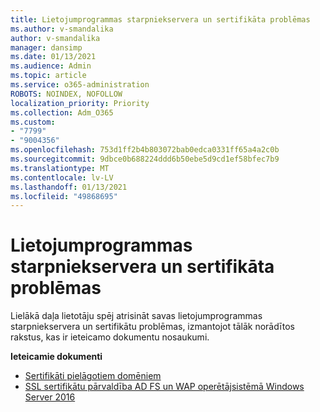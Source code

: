 ```yaml
---
title: Lietojumprogrammas starpniekservera un sertifikāta problēmas
ms.author: v-smandalika
author: v-smandalika
manager: dansimp
ms.date: 01/13/2021
ms.audience: Admin
ms.topic: article
ms.service: o365-administration
ROBOTS: NOINDEX, NOFOLLOW
localization_priority: Priority
ms.collection: Adm_O365
ms.custom:
- "7799"
- "9004356"
ms.openlocfilehash: 753d1ff2b4b803072bab0edca0331ff65a4a2c0b
ms.sourcegitcommit: 9dbce0b688224ddd6b50ebe5d9cd1ef58bfec7b9
ms.translationtype: MT
ms.contentlocale: lv-LV
ms.lasthandoff: 01/13/2021
ms.locfileid: "49868695"
---
```

# <a name="application-proxy-and-certificate-issues"></a>Lietojumprogrammas starpniekservera un sertifikāta problēmas

Lielākā daļa lietotāju spēj atrisināt savas lietojumprogrammas starpniekservera un sertifikātu problēmas, izmantojot tālāk norādītos rakstus, kas ir ieteicamo dokumentu nosaukumi.

**Ieteicamie dokumenti**

- [Sertifikāti pielāgotiem domēniem](https://docs.microsoft.com/azure/active-directory/manage-apps/application-proxy-configure-custom-domain#certificates-for-custom-domains)
- [SSL sertifikātu pārvaldība AD FS un WAP operētājsistēmā Windows Server 2016](https://docs.microsoft.com/windows-server/identity/ad-fs/operations/manage-ssl-certificates-ad-fs-wap)


